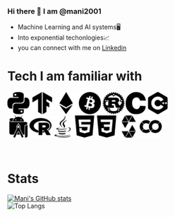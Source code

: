 ### Hi there 👋 I am @mani2001

* Machine Learning and AI systems🖥
* Into exponential techonlogies📈
* you can connect with me on [Linkedin](https://www.linkedin.com/in/manikantan2001/)


# Tech I am familiar with
<img src="https://github.com/mani2001/mani2001/blob/main/python.svg" width=50> <img src="https://github.com/mani2001/mani2001/blob/main/tensorflow.svg" width=50> <img src="https://github.com/mani2001/mani2001/blob/main/ethereum.svg" width=50> <img src="https://github.com/mani2001/mani2001/blob/main/bitcoin.svg" width=50> <img src="https://github.com/mani2001/mani2001/blob/main/rust.svg" width=50><img src="https://github.com/mani2001/mani2001/blob/main/c.svg" width=50><img src="https://github.com/mani2001/mani2001/blob/main/cplusplus.svg" width=50>
<br>
<img src="https://github.com/mani2001/mani2001/blob/main/androidstudio.svg" width=50><img src="https://github.com/mani2001/mani2001/blob/main/r.svg" width=50><img src="https://github.com/mani2001/mani2001/blob/main/java.svg" width=50><img src="https://github.com/mani2001/mani2001/blob/main/html5.svg" width=50><img src="https://github.com/mani2001/mani2001/blob/main/css3.svg" width=50><img src="https://github.com/mani2001/mani2001/blob/main/solidity.svg" width=50><img src="https://github.com/mani2001/mani2001/blob/main/googlecolab.svg" width=50>
<br>
<br>
<br>
# Stats
[![Mani's GitHub stats](https://github-readme-stats.vercel.app/api?username=mani2001&show_icons=true&theme=merko&hide=stars)](https://github.com/mani2001/github-readme-stats)
<br>![Top Langs](https://github-readme-stats.vercel.app/api/top-langs/?username=mani2001&theme=merko)
